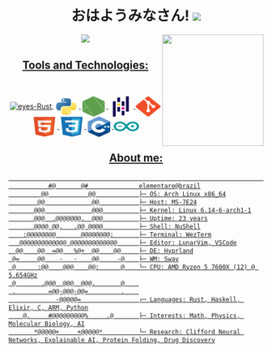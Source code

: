 <h1 align="center">おはようみなさん! <img src="https://media.giphy.com/media/hvRJCLFzcasrR4ia7z/giphy.gif" width="25px"></a></h1>
<img align='right' src="http://24.media.tumblr.com/38838d2369fe10f9e3f03e92bde4883c/tumblr_mrefz4ipfr1sayl13o1_500.gif" width="200em" height="220em">

<div align="center">
  <a href="https://github.com/elementare">
  <img height="230em" src="https://github-readme-stats.vercel.app/api?username=elementare&show_icons=true&theme=dark&include_all_commits=true&count_private=true"/>
    </div>

<h2 align="center">Tools and Technologies:</h2>  
<div style="display: inline_block"><br>
<p align="center">  <img align="center" alt="eyes-Rust" height="40" width="50" src="https://raw.githubusercontent.com/eyeS-Code/eyeS-Code/main/rustOrange.svg">	
  <img align="center" alt="eyes-Python" height="40" width="50" src="https://raw.githubusercontent.com/devicons/devicon/master/icons/python/python-original.svg">
  <img align="center" alt="eyes-Node" height="40" width="50"  src="https://raw.githubusercontent.com/devicons/devicon/master/icons/nodejs/nodejs-plain.svg">
  <img align="center" alt="eyes-Pandas" height="40" width="50" src="https://raw.githubusercontent.com/devicons/devicon/master/icons/pandas/pandas-original.svg">
  <img align="center" alt="eyes-Git" height="40" width="50" src="https://raw.githubusercontent.com/devicons/devicon/master/icons/git/git-original.svg">
  <img align="center" alt="eyes-HTML" height="40" width="50" src="https://raw.githubusercontent.com/devicons/devicon/master/icons/html5/html5-original.svg">
  <img align="center" alt="eyes-CSS" height="40" width="50" src="https://raw.githubusercontent.com/devicons/devicon/master/icons/css3/css3-original.svg">
  <img align="center" alt="eyes-C++" height="40" width="50" src="https://raw.githubusercontent.com/devicons/devicon/master/icons/cplusplus/cplusplus-original.svg">
  <img align="center" alt="eyes-Arduino" height="40" width="50" src="https://raw.githubusercontent.com/devicons/devicon/master/icons/arduino/arduino-original.svg">
</div>

 ##
  
<div> 

<!--
<p align="center">  <a href="https://instagram.com/eyes.py" target="_blank"><img src="https://img.shields.io/badge/-Instagram-%23E4405F?style=for-the-badge&logo=instagram&logoColor=white" target="_blank"></a>
 <a href="https://discord.gg/wPc8Gvh" target="_blank"><img src="https://img.shields.io/badge/Discord-7289DA?style=for-the-badge&logo=discord&logoColor=white" target="_blank"></a> 
  <a href="https://www.linkedin.com/in/eyescode" target="_blank"><img src="https://img.shields.io/badge/-LinkedIn-%230077B5?style=for-the-badge&logo=linkedin&logoColor=white" target="_blank"></a>
  <a href="https://sciphiedu.wixsite.com/home" target="_blank"><img src="https://img.shields.io/badge/RSS-FFA500?style=for-the-badge&logo=rss&logoColor=white" target="_blank"></a> 
-->

 </div>

<h2 align="center">About me:</h2>    

```plaintext
                                                                                                                                                                
           #@       @#              elementare@brazil
         @@           @@            ├─ OS: Arch Linux x86_64
        @@             @@           ├─ Host: MS-7E24
       @@@             @@@          ├─ Kernel: Linux 6.14-6-arch1-1
       @@@  .@@@@@@@.  @@@          ├─ Uptime: 23 years
       @@@@ @@.   .@@ @@@@          ├─ Shell: NuShell
    :@@@@@@@@       @@@@@@@@:       ├─ Terminal: WezTerm
   @@@@@@@@@@@@@ @@@@@@@@@@@@@      ├─ Editor: LunarVim, VSCode
  @@    @@  =@@   %@+  @@    @@     ├─ DE: Hyprland
 @=     @@    -   -    @@     -@    ├─ WM: Sway
 @      :@@    @@@    @@:      @    └─ CPU: AMD Ryzen 5 7600X (12) @ 5.654GHz
 @       .@@@  @@@  @@@.       @    
 .         =@@-@@@-@@=         .    
             -@@@@@=                ┌─ Languages: Rust, Haskell, Elixir, C, ARM, Python
    @.     #@@@@@@@@@%     .@       ├─ Interests: Math, Physics, Molecular Biology, AI
       *@@@@@+     +@@@@@*          └─ Research: Clifford Neural Networks, Explainable AI, Protein Folding, Drug Discovery

```  
